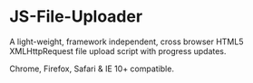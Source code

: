 JS-File-Uploader
================

A light-weight, framework independent, cross browser HTML5 XMLHttpRequest file upload script with progress updates.

Chrome, Firefox, Safari & IE 10+ compatible.